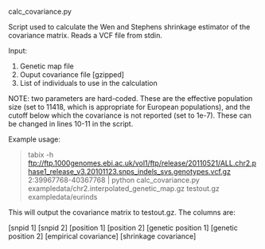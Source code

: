 calc_covariance.py

Script used to calculate the Wen and Stephens shrinkage estimator of the covariance matrix. Reads a VCF file from stdin.

Input:

1. Genetic map file
2. Ouput covariance file  [gzipped]
3. List of individuals to use in the calculation

NOTE: two parameters are hard-coded. These are the effective population size (set to 11418, which is appropriate for European populations), and the cutoff below which the covariance is not reported (set to 1e-7). These can be changed in lines 10-11 in the script.


Example usage:

>tabix -h ftp://ftp.1000genomes.ebi.ac.uk/vol1/ftp/release/20110521/ALL.chr2.phase1_release_v3.20101123.snps_indels_svs.genotypes.vcf.gz 2:39967768-40367768 | python calc_covariance.py exampledata/chr2.interpolated_genetic_map.gz testout.gz exampledata/eurinds

This will output the covariance matrix to testout.gz. The columns are:

[snpid 1] [snpid 2] [position 1] [position 2] [genetic position 1] [genetic position 2] [empirical covariance] [shrinkage covariance]
